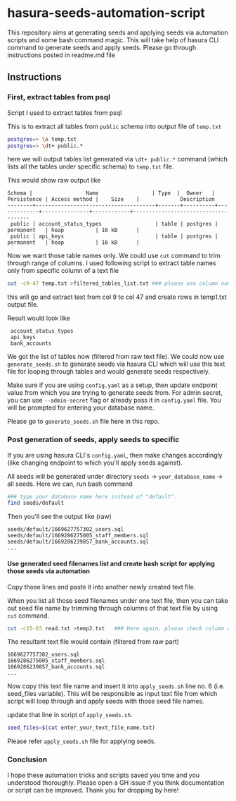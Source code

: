# hasura-seeds-automation-script
This repository aims at generating seeds and applying seeds via automation scripts and some bash command magic. This will take help of hasura CLI command to generate seeds and apply seeds. Please go through instructions posted in readme.md file

## Instructions

### First, extract tables from psql 
Script I used to extract tables from psql

This is to extract all tables from `public` schema into output file of `temp.txt`

```bash
postgres=> \o temp.txt
postgres=> \dt+ public.*
```

here we will output tables list generated via `\dt+ public.*` command (which lists all the tables under specific schema) to `temp.txt` file.

This would show raw output like
```
Schema |                 Name                 | Type  |  Owner   | Persistence | Access method |    Size    |             Description             
--------+--------------------------------------+-------+----------+-------------+---------------+------------+-------------------------------------
 public | account_status_types                 | table | postgres | permanent   | heap          | 16 kB      | 
 public | api_keys                             | table | postgres | permanent   | heap          | 16 kB      | 
```


Now we want those table names only. We could use `cut` command to trim through range of columns. I used following script to extract table names only from specific column of a text file

```bash
cut -c9-47 temp.txt >filtered_tables_list.txt ### please use column number acc. to your file. 
```

this will go and extract text from col 9 to col 47 and create rows in temp1.txt output file. 

Result would look like
```
 account_status_types                 
 api_keys                             
 bank_accounts                
```

We got the list of tables now (filtered from raw text file). We could now use `generate_seeds.sh` to generate seeds via hasura CLI which will use this text file for looping through tables and would generate seeds respectively.

Make sure if you are using `config.yaml` as a setup, then update endpoint value from which you are trying to generate seeds from. For admin secret, you can use `--admin-secret` flag or already pass it in `config.yaml` file. You will be prompted for entering your database name.

Please go to `generate_seeds.sh` file here in this repo.

### Post generation of seeds, apply seeds to specific 

If you are using hasura CLI's `config.yaml`, then make changes accordingly (like changing endpoint to which you'll apply seeds against).

All seeds will be generated under directory `seeds` -> `your_database_name` -> all seeds. Here we can, run bash command
```bash
### type your database name here instead of "default".
find seeds/default 
```

Then you'll see the output like (raw)
```
seeds/default/1669627757302_users.sql
seeds/default/1669286275005_staff_members.sql
seeds/default/1669286239857_bank_accounts.sql
...
```

#### Use generated seed filenames list and create bash script for applying those seeds via automation

Copy those lines and paste it into another newly created text file.

When you list all those seed filenames under one text file, then you can take out seed file name by trimming through columns of that text file by using `cut` command.
```bash
cut -c15-63 read.txt >temp2.txt   ### Here again, please check column acc. to your file. Based on your format, you'll figure out which column range to trim out.
```

The resultant text file would contain (filtered from raw part)
```
1669627757302_users.sql
1669286275005_staff_members.sql
1669286239857_bank_accounts.sql
...
```

Now copy this text file name and insert it into `apply_seeds.sh` line no. 6 (i.e. seed_files variable). This will be responsible as input text file from which script will loop through and apply seeds with those seed file names.

update that line in script of `apply_seeds.sh`.
```bash
seed_files=$(cat enter_your_text_file_name.txt)
```

Please refer `apply_seeds.sh` file for applying seeds.

### Conclusion
I hope these automation tricks and scripts saved you time and you understood thoroughly. Please open a GH issue if you think documentation or script can be improved. Thank you for dropping by here!



